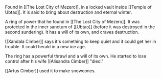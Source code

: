 Found in [[The Lost City of Mezero]], in a locked vault inside [[Temple of Ubtao]]. It is said to bring about destruction and eternal winter.

A ring of power that he found in [[The Lost City of Mezero]]. It was protected in the inner sanctum of [[Ubtao]] (before it was destroyed in the second sundering). It has a will of its own, and craves destruction.

[[Xandala Cimber]] says it's something to keep quiet and it could get her in trouble. It could herald in a new ice age.

The ring has a powerful thrawl and a will of its own. He started to lose control after his wife [[Alisandra Cimber]] "died."

[[Artus Cimber]] used it to make snowcones.